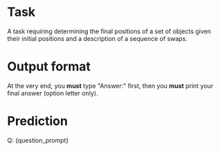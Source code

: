 # Task
A task requiring determining the final positions of a set of objects given their initial positions and a description of a sequence of swaps.

# Output format
At the very end, you **must** type "Answer:" first, then you **must** print your final answer (option letter only).

# Prediction
Q: {question_prompt}